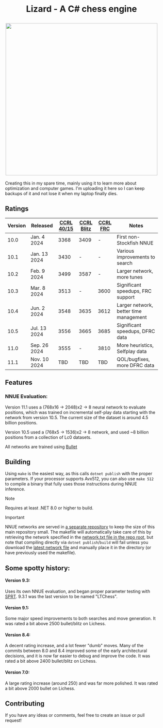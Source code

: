 <h1 align="center">
Lizard - A C# chess engine
</h1>

<h2 align="center">
<img src="./Resources/logo.png" width="500">
</h2>

Creating this in my spare time, mainly using it to learn more about optimization and computer games. 
I'm uploading it here so I can keep backups of it and not lose it when my laptop finally dies.

## Ratings
<div align="center">

| Version | Released | [CCRL 40/15](https://www.computerchess.org.uk/ccrl/4040/) | [CCRL Blitz](https://www.computerchess.org.uk/ccrl/404/) | [CCRL FRC](https://www.computerchess.org.uk/ccrl/404FRC/) | Notes |
| ---- | ------------ | ---- | ---- | ---- | --- |
| 10.0 | Jan. 4 2024  | 3368 | 3409 | -    | First non-Stockfish NNUE |
| 10.1 | Jan. 13 2024 | 3430 | -    | -    | Various improvements to search |
| 10.2 | Feb. 9 2024 | 3499 | 3587    | -    | Larger network, more tunes |
| 10.3 | Mar. 8 2024 | 3513 | -    | 3600 | Significant speedups, FRC support |
| 10.4 | Jun. 2 2024 | 3548 | 3635    | 3612 | Larger network, better time management |
| 10.5 | Jul. 13 2024 | 3556 | 3665 | 3685 | Significant speedups, DFRC data |
| 11.0 | Sep. 26 2024 | 3555 | - | 3810 | More heuristics, Selfplay data |
| 11.1 | Nov. 10 2024 | TBD | TBD | TBD | QOL/bugfixes, more DFRC data |

</div>

## Features
### NNUE Evaluation:
Version 11.1 uses a (768x16 -> 2048)x2 -> 8 neural network to evaluate positions, which was trained on incremental self-play data starting with the network from version 10.5. The current size of the dataset is around 4.5 billion positions.

Version 10.5 used a (768x5 -> 1536)x2 -> 8 network, and used ~8 billion positions from a collection of Lc0 datasets.

All networks are trained using [Bullet](https://github.com/jw1912/bullet)

## Building
Using `make` is the easiest way, as this calls `dotnet publish` with the proper parameters.
If your processor supports Avx512, you can also use `make 512` to compile a binary that fully uses those instructions during NNUE inference.

> [!NOTE]
> Requires at least .NET 8.0 or higher to build.

> [!IMPORTANT]
> NNUE networks are served in [a separate repository](https://github.com/liamt19/lizard-nets/) to keep the size of this main repository small. The makefile will automatically take care of this by retrieving the network specified in the [network.txt file in the repo root](/network.txt), but note that compiling directly via `dotnet publish`/`build` will fail unless you download the [latest network file](https://github.com/liamt19/lizard-nets/releases/latest) and manually place it in the directory (or have previously used the makefile).

## Some spotty history:
#### Version 9.3:
Uses its own NNUE evaluation, and began proper parameter testing with [SPRT](https://en.wikipedia.org/wiki/Sequential_probability_ratio_test).
9.3.1 was the last version to be named "LTChess".

#### Version 9.1:
Some major speed improvements to both searches and move generation.
It was rated a bit above 2500 bullet/blitz on Lichess.

#### Version 8.4:
A decent rating increase, and a lot fewer "dumb" moves. 
Many of the commits between 8.0 and 8.4 improved some of the early architectural decisions, and it is now far easier to debug and improve the code. 
It was rated a bit above 2400 bullet/blitz on Lichess.

#### Version 7.0:
A large rating increase (around 250) and was far more polished. 
It was rated a bit above 2000 bullet on Lichess.



## Contributing
If you have any ideas or comments, feel free to create an issue or pull request!

